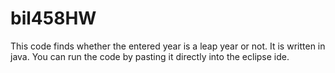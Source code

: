 # bil458HW
This code finds whether the entered year is a leap year or not. It is written in java. You can run the code by pasting it directly into the eclipse ide.
